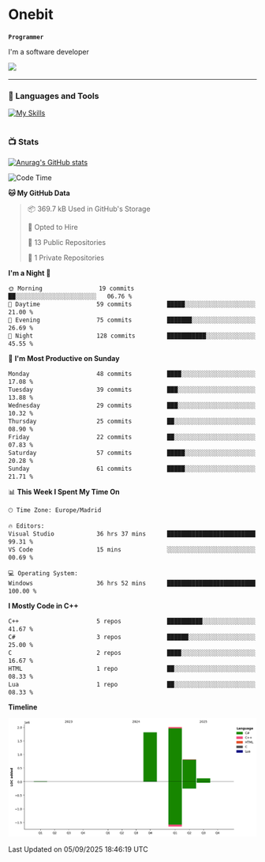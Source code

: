 # Onebit

**`Programmer`**

I'm a software developer

   ![](https://komarev.com/ghpvc/?username=onebit5&color=blueviolet)

---

### 🧰 Languages and Tools

[![My Skills](https://skillicons.dev/icons?i=cpp,c,cs,java,lua,unity,git,linux,github,discord,vscode,visualstudio)](https://skillicons.dev)
<br />

#

### 📺 Stats
[![Anurag's GitHub stats](https://github-readme-stats.vercel.app/api?username=onebit5&show_icons=true&theme=radical)](https://github.com/anuraghazra/github-readme-stats)                
<!--START_SECTION:waka-->
![Code Time](http://img.shields.io/badge/Code%20Time-353%20hrs%2032%20mins-blue)

**🐱 My GitHub Data** 

> 📦 369.7 kB Used in GitHub's Storage 
 > 
> 💼 Opted to Hire
 > 
> 📜 13 Public Repositories 
 > 
> 🔑 1 Private Repositories 
 > 
**I'm a Night 🦉** 

```text
🌞 Morning                19 commits          ██░░░░░░░░░░░░░░░░░░░░░░░   06.76 % 
🌆 Daytime                59 commits          █████░░░░░░░░░░░░░░░░░░░░   21.00 % 
🌃 Evening                75 commits          ███████░░░░░░░░░░░░░░░░░░   26.69 % 
🌙 Night                  128 commits         ███████████░░░░░░░░░░░░░░   45.55 % 
```
📅 **I'm Most Productive on Sunday** 

```text
Monday                   48 commits          ████░░░░░░░░░░░░░░░░░░░░░   17.08 % 
Tuesday                  39 commits          ███░░░░░░░░░░░░░░░░░░░░░░   13.88 % 
Wednesday                29 commits          ███░░░░░░░░░░░░░░░░░░░░░░   10.32 % 
Thursday                 25 commits          ██░░░░░░░░░░░░░░░░░░░░░░░   08.90 % 
Friday                   22 commits          ██░░░░░░░░░░░░░░░░░░░░░░░   07.83 % 
Saturday                 57 commits          █████░░░░░░░░░░░░░░░░░░░░   20.28 % 
Sunday                   61 commits          █████░░░░░░░░░░░░░░░░░░░░   21.71 % 
```


📊 **This Week I Spent My Time On** 

```text
🕑︎ Time Zone: Europe/Madrid

🔥 Editors: 
Visual Studio            36 hrs 37 mins      █████████████████████████   99.31 % 
VS Code                  15 mins             ░░░░░░░░░░░░░░░░░░░░░░░░░   00.69 % 

💻 Operating System: 
Windows                  36 hrs 52 mins      █████████████████████████   100.00 % 
```

**I Mostly Code in C++** 

```text
C++                      5 repos             ██████████░░░░░░░░░░░░░░░   41.67 % 
C#                       3 repos             ██████░░░░░░░░░░░░░░░░░░░   25.00 % 
C                        2 repos             ████░░░░░░░░░░░░░░░░░░░░░   16.67 % 
HTML                     1 repo              ██░░░░░░░░░░░░░░░░░░░░░░░   08.33 % 
Lua                      1 repo              ██░░░░░░░░░░░░░░░░░░░░░░░   08.33 % 
```



**Timeline**

![Lines of Code chart](https://raw.githubusercontent.com/Onebit5/Onebit5/main/assets/bar_graph.png)


 Last Updated on 05/09/2025 18:46:19 UTC
<!--END_SECTION:waka-->
